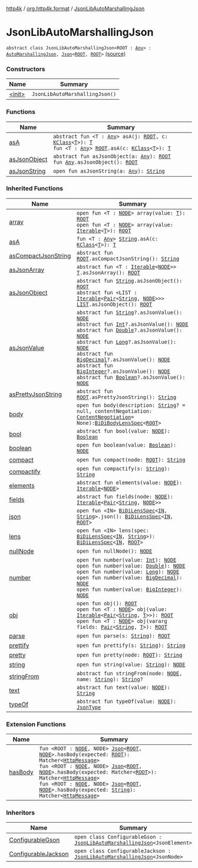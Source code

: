 [http4k](../../index.md) / [org.http4k.format](../index.md) / [JsonLibAutoMarshallingJson](./index.md)

# JsonLibAutoMarshallingJson

`abstract class JsonLibAutoMarshallingJson<ROOT : `[`Any`](https://kotlinlang.org/api/latest/jvm/stdlib/kotlin/-any/index.html)`> : `[`AutoMarshallingJson`](../-auto-marshalling-json/index.md)`, `[`Json`](../-json/index.md)`<`[`ROOT`](index.md#ROOT)`, `[`ROOT`](index.md#ROOT)`>` [(source)](https://github.com/http4k/http4k/blob/master/http4k-core/src/main/kotlin/org/http4k/format/AutoMarshallingJson.kt#L15)

### Constructors

| Name | Summary |
|---|---|
| [&lt;init&gt;](-init-.md) | `JsonLibAutoMarshallingJson()` |

### Functions

| Name | Summary |
|---|---|
| [asA](as-a.md) | `abstract fun <T : `[`Any`](https://kotlinlang.org/api/latest/jvm/stdlib/kotlin/-any/index.html)`> asA(j: `[`ROOT`](index.md#ROOT)`, c: `[`KClass`](https://kotlinlang.org/api/latest/jvm/stdlib/kotlin.reflect/-k-class/index.html)`<`[`T`](as-a.md#T)`>): `[`T`](as-a.md#T)<br>`fun <T : `[`Any`](https://kotlinlang.org/api/latest/jvm/stdlib/kotlin/-any/index.html)`> `[`ROOT`](index.md#ROOT)`.asA(c: `[`KClass`](https://kotlinlang.org/api/latest/jvm/stdlib/kotlin.reflect/-k-class/index.html)`<`[`T`](as-a.md#T)`>): `[`T`](as-a.md#T) |
| [asJsonObject](as-json-object.md) | `abstract fun asJsonObject(a: `[`Any`](https://kotlinlang.org/api/latest/jvm/stdlib/kotlin/-any/index.html)`): `[`ROOT`](index.md#ROOT)<br>`fun `[`Any`](https://kotlinlang.org/api/latest/jvm/stdlib/kotlin/-any/index.html)`.asJsonObject(): `[`ROOT`](index.md#ROOT) |
| [asJsonString](as-json-string.md) | `open fun asJsonString(a: `[`Any`](https://kotlinlang.org/api/latest/jvm/stdlib/kotlin/-any/index.html)`): `[`String`](https://kotlinlang.org/api/latest/jvm/stdlib/kotlin/-string/index.html) |

### Inherited Functions

| Name | Summary |
|---|---|
| [array](../-json/array.md) | `open fun <T : `[`NODE`](../-json/index.md#NODE)`> array(value: `[`T`](../-json/array.md#T)`): `[`ROOT`](../-json/index.md#ROOT)<br>`open fun <T : `[`NODE`](../-json/index.md#NODE)`> array(value: `[`Iterable`](https://kotlinlang.org/api/latest/jvm/stdlib/kotlin.collections/-iterable/index.html)`<`[`T`](../-json/array.md#T)`>): `[`ROOT`](../-json/index.md#ROOT) |
| [asA](../-auto-marshalling-json/as-a.md) | `fun <T : `[`Any`](https://kotlinlang.org/api/latest/jvm/stdlib/kotlin/-any/index.html)`> `[`String`](https://kotlinlang.org/api/latest/jvm/stdlib/kotlin/-string/index.html)`.asA(c: `[`KClass`](https://kotlinlang.org/api/latest/jvm/stdlib/kotlin.reflect/-k-class/index.html)`<`[`T`](../-auto-marshalling-json/as-a.md#T)`>): `[`T`](../-auto-marshalling-json/as-a.md#T) |
| [asCompactJsonString](../-json/as-compact-json-string.md) | `abstract fun `[`ROOT`](../-json/index.md#ROOT)`.asCompactJsonString(): `[`String`](https://kotlinlang.org/api/latest/jvm/stdlib/kotlin/-string/index.html) |
| [asJsonArray](../-json/as-json-array.md) | `abstract fun <T : `[`Iterable`](https://kotlinlang.org/api/latest/jvm/stdlib/kotlin.collections/-iterable/index.html)`<`[`NODE`](../-json/index.md#NODE)`>> `[`T`](../-json/as-json-array.md#T)`.asJsonArray(): `[`ROOT`](../-json/index.md#ROOT) |
| [asJsonObject](../-json/as-json-object.md) | `abstract fun `[`String`](https://kotlinlang.org/api/latest/jvm/stdlib/kotlin/-string/index.html)`.asJsonObject(): `[`ROOT`](../-json/index.md#ROOT)<br>`abstract fun <LIST : `[`Iterable`](https://kotlinlang.org/api/latest/jvm/stdlib/kotlin.collections/-iterable/index.html)`<`[`Pair`](https://kotlinlang.org/api/latest/jvm/stdlib/kotlin/-pair/index.html)`<`[`String`](https://kotlinlang.org/api/latest/jvm/stdlib/kotlin/-string/index.html)`, `[`NODE`](../-json/index.md#NODE)`>>> `[`LIST`](../-json/as-json-object.md#LIST)`.asJsonObject(): `[`ROOT`](../-json/index.md#ROOT) |
| [asJsonValue](../-json/as-json-value.md) | `abstract fun `[`String`](https://kotlinlang.org/api/latest/jvm/stdlib/kotlin/-string/index.html)`?.asJsonValue(): `[`NODE`](../-json/index.md#NODE)<br>`abstract fun `[`Int`](https://kotlinlang.org/api/latest/jvm/stdlib/kotlin/-int/index.html)`?.asJsonValue(): `[`NODE`](../-json/index.md#NODE)<br>`abstract fun `[`Double`](https://kotlinlang.org/api/latest/jvm/stdlib/kotlin/-double/index.html)`?.asJsonValue(): `[`NODE`](../-json/index.md#NODE)<br>`abstract fun `[`Long`](https://kotlinlang.org/api/latest/jvm/stdlib/kotlin/-long/index.html)`?.asJsonValue(): `[`NODE`](../-json/index.md#NODE)<br>`abstract fun `[`BigDecimal`](http://docs.oracle.com/javase/6/docs/api/java/math/BigDecimal.html)`?.asJsonValue(): `[`NODE`](../-json/index.md#NODE)<br>`abstract fun `[`BigInteger`](http://docs.oracle.com/javase/6/docs/api/java/math/BigInteger.html)`?.asJsonValue(): `[`NODE`](../-json/index.md#NODE)<br>`abstract fun `[`Boolean`](https://kotlinlang.org/api/latest/jvm/stdlib/kotlin/-boolean/index.html)`?.asJsonValue(): `[`NODE`](../-json/index.md#NODE) |
| [asPrettyJsonString](../-json/as-pretty-json-string.md) | `abstract fun `[`ROOT`](../-json/index.md#ROOT)`.asPrettyJsonString(): `[`String`](https://kotlinlang.org/api/latest/jvm/stdlib/kotlin/-string/index.html) |
| [body](../-json/body.md) | `open fun body(description: `[`String`](https://kotlinlang.org/api/latest/jvm/stdlib/kotlin/-string/index.html)`? = null, contentNegotiation: `[`ContentNegotiation`](../../org.http4k.lens/-content-negotiation/index.md)` = None): `[`BiDiBodyLensSpec`](../../org.http4k.lens/-bi-di-body-lens-spec/index.md)`<`[`ROOT`](../-json/index.md#ROOT)`>` |
| [bool](../-json/bool.md) | `abstract fun bool(value: `[`NODE`](../-json/index.md#NODE)`): `[`Boolean`](https://kotlinlang.org/api/latest/jvm/stdlib/kotlin/-boolean/index.html) |
| [boolean](../-json/boolean.md) | `open fun boolean(value: `[`Boolean`](https://kotlinlang.org/api/latest/jvm/stdlib/kotlin/-boolean/index.html)`): `[`NODE`](../-json/index.md#NODE) |
| [compact](../-json/compact.md) | `open fun compact(node: `[`ROOT`](../-json/index.md#ROOT)`): `[`String`](https://kotlinlang.org/api/latest/jvm/stdlib/kotlin/-string/index.html) |
| [compactify](../-json/compactify.md) | `open fun compactify(s: `[`String`](https://kotlinlang.org/api/latest/jvm/stdlib/kotlin/-string/index.html)`): `[`String`](https://kotlinlang.org/api/latest/jvm/stdlib/kotlin/-string/index.html) |
| [elements](../-json/elements.md) | `abstract fun elements(value: `[`NODE`](../-json/index.md#NODE)`): `[`Iterable`](https://kotlinlang.org/api/latest/jvm/stdlib/kotlin.collections/-iterable/index.html)`<`[`NODE`](../-json/index.md#NODE)`>` |
| [fields](../-json/fields.md) | `abstract fun fields(node: `[`NODE`](../-json/index.md#NODE)`): `[`Iterable`](https://kotlinlang.org/api/latest/jvm/stdlib/kotlin.collections/-iterable/index.html)`<`[`Pair`](https://kotlinlang.org/api/latest/jvm/stdlib/kotlin/-pair/index.html)`<`[`String`](https://kotlinlang.org/api/latest/jvm/stdlib/kotlin/-string/index.html)`, `[`NODE`](../-json/index.md#NODE)`>>` |
| [json](../-json/json.md) | `open fun <IN> `[`BiDiLensSpec`](../../org.http4k.lens/-bi-di-lens-spec/index.md)`<`[`IN`](../-json/json.md#IN)`, `[`String`](https://kotlinlang.org/api/latest/jvm/stdlib/kotlin/-string/index.html)`>.json(): `[`BiDiLensSpec`](../../org.http4k.lens/-bi-di-lens-spec/index.md)`<`[`IN`](../-json/json.md#IN)`, `[`ROOT`](../-json/index.md#ROOT)`>` |
| [lens](../-json/lens.md) | `open fun <IN> lens(spec: `[`BiDiLensSpec`](../../org.http4k.lens/-bi-di-lens-spec/index.md)`<`[`IN`](../-json/lens.md#IN)`, `[`String`](https://kotlinlang.org/api/latest/jvm/stdlib/kotlin/-string/index.html)`>): `[`BiDiLensSpec`](../../org.http4k.lens/-bi-di-lens-spec/index.md)`<`[`IN`](../-json/lens.md#IN)`, `[`ROOT`](../-json/index.md#ROOT)`>` |
| [nullNode](../-json/null-node.md) | `open fun nullNode(): `[`NODE`](../-json/index.md#NODE) |
| [number](../-json/number.md) | `open fun number(value: `[`Int`](https://kotlinlang.org/api/latest/jvm/stdlib/kotlin/-int/index.html)`): `[`NODE`](../-json/index.md#NODE)<br>`open fun number(value: `[`Double`](https://kotlinlang.org/api/latest/jvm/stdlib/kotlin/-double/index.html)`): `[`NODE`](../-json/index.md#NODE)<br>`open fun number(value: `[`Long`](https://kotlinlang.org/api/latest/jvm/stdlib/kotlin/-long/index.html)`): `[`NODE`](../-json/index.md#NODE)<br>`open fun number(value: `[`BigDecimal`](http://docs.oracle.com/javase/6/docs/api/java/math/BigDecimal.html)`): `[`NODE`](../-json/index.md#NODE)<br>`open fun number(value: `[`BigInteger`](http://docs.oracle.com/javase/6/docs/api/java/math/BigInteger.html)`): `[`NODE`](../-json/index.md#NODE) |
| [obj](../-json/obj.md) | `open fun obj(): `[`ROOT`](../-json/index.md#ROOT)<br>`open fun <T : `[`NODE`](../-json/index.md#NODE)`> obj(value: `[`Iterable`](https://kotlinlang.org/api/latest/jvm/stdlib/kotlin.collections/-iterable/index.html)`<`[`Pair`](https://kotlinlang.org/api/latest/jvm/stdlib/kotlin/-pair/index.html)`<`[`String`](https://kotlinlang.org/api/latest/jvm/stdlib/kotlin/-string/index.html)`, `[`T`](../-json/obj.md#T)`>>): `[`ROOT`](../-json/index.md#ROOT)<br>`open fun <T : `[`NODE`](../-json/index.md#NODE)`> obj(vararg fields: `[`Pair`](https://kotlinlang.org/api/latest/jvm/stdlib/kotlin/-pair/index.html)`<`[`String`](https://kotlinlang.org/api/latest/jvm/stdlib/kotlin/-string/index.html)`, `[`T`](../-json/obj.md#T)`>): `[`ROOT`](../-json/index.md#ROOT) |
| [parse](../-json/parse.md) | `open fun parse(s: `[`String`](https://kotlinlang.org/api/latest/jvm/stdlib/kotlin/-string/index.html)`): `[`ROOT`](../-json/index.md#ROOT) |
| [prettify](../-json/prettify.md) | `open fun prettify(s: `[`String`](https://kotlinlang.org/api/latest/jvm/stdlib/kotlin/-string/index.html)`): `[`String`](https://kotlinlang.org/api/latest/jvm/stdlib/kotlin/-string/index.html) |
| [pretty](../-json/pretty.md) | `open fun pretty(node: `[`ROOT`](../-json/index.md#ROOT)`): `[`String`](https://kotlinlang.org/api/latest/jvm/stdlib/kotlin/-string/index.html) |
| [string](../-json/string.md) | `open fun string(value: `[`String`](https://kotlinlang.org/api/latest/jvm/stdlib/kotlin/-string/index.html)`): `[`NODE`](../-json/index.md#NODE) |
| [stringFrom](../-json/string-from.md) | `abstract fun stringFrom(node: `[`NODE`](../-json/index.md#NODE)`, name: `[`String`](https://kotlinlang.org/api/latest/jvm/stdlib/kotlin/-string/index.html)`): `[`String`](https://kotlinlang.org/api/latest/jvm/stdlib/kotlin/-string/index.html)`?` |
| [text](../-json/text.md) | `abstract fun text(value: `[`NODE`](../-json/index.md#NODE)`): `[`String`](https://kotlinlang.org/api/latest/jvm/stdlib/kotlin/-string/index.html) |
| [typeOf](../-json/type-of.md) | `abstract fun typeOf(value: `[`NODE`](../-json/index.md#NODE)`): `[`JsonType`](../-json-type/index.md) |

### Extension Functions

| Name | Summary |
|---|---|
| [hasBody](../../org.http4k.hamkrest/has-body.md) | `fun <ROOT : `[`NODE`](../../org.http4k.hamkrest/has-body.md#NODE)`, NODE> `[`Json`](../-json/index.md)`<`[`ROOT`](../../org.http4k.hamkrest/has-body.md#ROOT)`, `[`NODE`](../../org.http4k.hamkrest/has-body.md#NODE)`>.hasBody(expected: `[`ROOT`](../../org.http4k.hamkrest/has-body.md#ROOT)`): Matcher<`[`HttpMessage`](../../org.http4k.core/-http-message/index.md)`>`<br>`fun <ROOT : `[`NODE`](../../org.http4k.hamkrest/has-body.md#NODE)`, NODE> `[`Json`](../-json/index.md)`<`[`ROOT`](../../org.http4k.hamkrest/has-body.md#ROOT)`, `[`NODE`](../../org.http4k.hamkrest/has-body.md#NODE)`>.hasBody(expected: Matcher<`[`ROOT`](../../org.http4k.hamkrest/has-body.md#ROOT)`>): Matcher<`[`HttpMessage`](../../org.http4k.core/-http-message/index.md)`>`<br>`fun <ROOT : `[`NODE`](../../org.http4k.hamkrest/has-body.md#NODE)`, NODE> `[`Json`](../-json/index.md)`<`[`ROOT`](../../org.http4k.hamkrest/has-body.md#ROOT)`, `[`NODE`](../../org.http4k.hamkrest/has-body.md#NODE)`>.hasBody(expected: `[`String`](https://kotlinlang.org/api/latest/jvm/stdlib/kotlin/-string/index.html)`): Matcher<`[`HttpMessage`](../../org.http4k.core/-http-message/index.md)`>` |

### Inheritors

| Name | Summary |
|---|---|
| [ConfigurableGson](../-configurable-gson/index.md) | `open class ConfigurableGson : `[`JsonLibAutoMarshallingJson`](./index.md)`<JsonElement>` |
| [ConfigurableJackson](../-configurable-jackson/index.md) | `open class ConfigurableJackson : `[`JsonLibAutoMarshallingJson`](./index.md)`<JsonNode>` |
